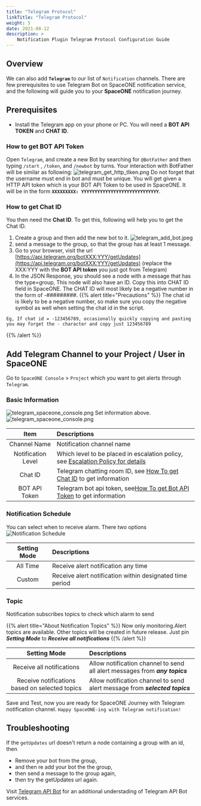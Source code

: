 ```yaml
---
title: "Telegram Protocol"
linkTitle: "Telegram Protocol"
weight: 5
date: 2021-08-12
description: >
    Notification Plugin Telegram Protocol Configuration Guide
---
```


## Overview
We can also add **`Telegram`** to our list of `Notification` channels. There are few prerequisites to use Telegram Bot on SpaceONE notification service, and the following will guide you to your **SpaceONE** notification journey.

## Prerequisites
- Install the Telegram app on your phone or PC.
You will need a **BOT API TOKEN** and **CHAT ID**.
  
### How to get BOT API Token
Open `Telegram`, and create a new Bot by searching for `@BotFather` and then typing `/start` , `/token`, and `/newbot` by turns. Your interaction with BotFather will be similar as following: 
![telegram_get_http_tlken.png](/docs/guides/alert_manager/notification/notification_img/telegram_get_http_tlken.png)
Do not forget that the username must end in bot and must be unique. 
You will get given a HTTP API token which is your BOT API Token to be used in SpaceONE. It will be in the form **`XXXXXXXXX: YYYYYYYYYYYYYYYYYYYYYYYYYYYYY`**.

### How to get Chat ID
You then need the **Chat ID**. To get this, following will help you to get the Chat ID.
1. Create a group and then add the new bot to it.
![telegram_add_bot.jpeg](/docs/guides/alert_manager/notification/notification_img/telegram_add_bot.jpeg) 
2. send a message to the group, so that the group has at least 1 message.
3. Go to your browser, visit the url [https://api.telegram.org/botXXX:YYY/getUpdates](https://api.telegram.org/botXXX:YYY/getUpdates) (replace the XXX:YYY with the **BOT API token** you just got from Telegram)
4. In the JSON Response, you should see a node with a message that has the type=group, This node will also have an ID. Copy this into CHAT ID field in SpaceONE. The CHAT ID will most likely be a negative number in the form of -#########.
{{% alert title="Precautions" %}}
The chat id is likely to be a negative number, so make sure you copy the negative symbol as well when setting the chat id in the script.
   
```
Eg, If chat id = -123456789, occasionally quickly copying and pasting you may forget the - character and copy just 123456789
```
{{% /alert %}}

## Add Telegram Channel to your Project / User in SpaceONE 
Go to `SpaceONE Console` > `Project` which you want to get alerts through `Telegram`.

### Basic Information
![telegram_spaceone_console.png](/docs/guides/alert_manager/notification/notification_img/telegram_spaceone_consol.png)
Set information above.
![telegram_spaceone_console.png](/docs/guides/alert_manager/notification/notification_img/telegram_add_info.png)

|Item|Descriptions|
|:--:|:--|
|Channel Name|Notification channel name|
|Notification Level|Which level to be placed in escalation policy, see [Escalation Policy for details](/docs/guides/alert_manager/escalation_policy/)|
|Chat ID| Telegram chatting room ID, see [How To get Chat ID](/docs/guides/alert_manager/notification/protocol_settings/telegram_protocol/#how-to-get-chat-id) to get information|
|BOT API Token| Telegram bot api token, see[How To get Bot API Token](/docs/guides/alert_manager/notification/protocol_settings/telegram_protocol/#how-to-get-bot-api-token) to get information|


### Notification Schedule
You can select when to receive alarm. There two options
![Notification Schedule](/docs/guides/alert_manager/notification/notification_img/notification_img_01.png)

|Setting Mode|Descriptions|
|:--:|:--|
|All Time|Receive alert notification any time|
|Custom|Receive alert notification within designated time period|

### Topic
Notification subscribes topics to check which alarm to send

{{% alert title="About Notification Topics" %}}
Now only monitoring.Alert topics are available. Other topics will be created in future release.
Just pin _**Setting Mode**_ to _**Receive all notifications**_
{{% /alert %}}

|Setting Mode|Descriptions|
|:--:|:--|
|Receive all notifications|Allow notification channel to send all alert messages from _**any topics**_|
|Receive notifications based on selected topics|Allow notification channel to send alert message from _**selected topics**_|

Save and Test, now you are ready for SpaceONE Journey with Telegram notification channel.
`Happy SpaceONE-ing with Telegram notification!`

## Troubleshooting
If the `getUpdates` url doesn't return a node containing a group with an id, then
* Remove your bot from the group,
* and then re add your bot the the group,
* then send a message to the group again,
* then try the getUpdates url again.

Visit [Telegram API Bot](https://core.telegram.org/bots#3-how-do-i-create-a-bot) for an additional understading of Telegram API Bot services. 

